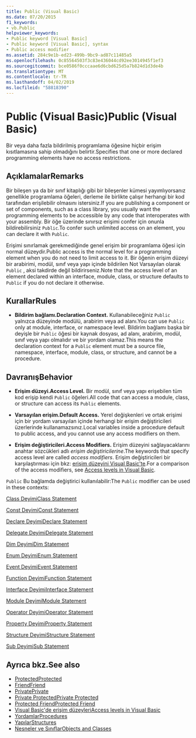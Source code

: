 ```yaml
---
title: Public (Visual Basic)
ms.date: 07/20/2015
f1_keywords:
- vb.Public
helpviewer_keywords:
- Public keyword [Visual Basic]
- Public keyword [Visual Basic], syntax
- Public access modifier
ms.assetid: 284c9e1b-ed23-499b-9bc9-ad87c11485a5
ms.openlocfilehash: 0c85564503f3c83e436044cd92ee3014945f1ef3
ms.sourcegitcommit: bce0586f0cccaae6d6cbd625d5a7b824d1d3de4b
ms.translationtype: MT
ms.contentlocale: tr-TR
ms.lasthandoff: 04/02/2019
ms.locfileid: "58818390"
---
```

# <a name="public-visual-basic"></a><span data-ttu-id="94b3c-102">Public (Visual Basic)</span><span class="sxs-lookup"><span data-stu-id="94b3c-102">Public (Visual Basic)</span></span>
<span data-ttu-id="94b3c-103">Bir veya daha fazla bildirilmiş programlama öğesine hiçbir erişim kısıtlamasına sahip olmadığını belirtir.</span><span class="sxs-lookup"><span data-stu-id="94b3c-103">Specifies that one or more declared programming elements have no access restrictions.</span></span>  
  
## <a name="remarks"></a><span data-ttu-id="94b3c-104">Açıklamalar</span><span class="sxs-lookup"><span data-stu-id="94b3c-104">Remarks</span></span>  
 <span data-ttu-id="94b3c-105">Bir bileşen ya da bir sınıf kitaplığı gibi bir bileşenler kümesi yayımlıyorsanız genellikle programlama öğeleri, derleme ile birlikte çalışır herhangi bir kod tarafından erişilebilir olmasını istersiniz.</span><span class="sxs-lookup"><span data-stu-id="94b3c-105">If you are publishing a component or set of components, such as a class library, you usually want the programming elements to be accessible by any code that interoperates with your assembly.</span></span> <span data-ttu-id="94b3c-106">Bir öğe üzerinde sınırsız erişimi confer için onunla bildirebilirsiniz `Public`.</span><span class="sxs-lookup"><span data-stu-id="94b3c-106">To confer such unlimited access on an element, you can declare it with `Public`.</span></span>  
  
 <span data-ttu-id="94b3c-107">Erişimi sınırlamak gerekmediğinde genel erişim bir programlama öğesi için normal düzeydir.</span><span class="sxs-lookup"><span data-stu-id="94b3c-107">Public access is the normal level for a programming element when you do not need to limit access to it.</span></span> <span data-ttu-id="94b3c-108">Bir öğenin erişim düzeyi bir arabirimi, modül, sınıf veya yapı içinde bildirilen Not Varsayılan olarak `Public` , aksi takdirde değil bildirirseniz.</span><span class="sxs-lookup"><span data-stu-id="94b3c-108">Note that the access level of an element declared within an interface, module, class, or structure defaults to `Public` if you do not declare it otherwise.</span></span>  
  
## <a name="rules"></a><span data-ttu-id="94b3c-109">Kurallar</span><span class="sxs-lookup"><span data-stu-id="94b3c-109">Rules</span></span>  
  
-   <span data-ttu-id="94b3c-110">**Bildirim bağlamı.**</span><span class="sxs-lookup"><span data-stu-id="94b3c-110">**Declaration Context.**</span></span> <span data-ttu-id="94b3c-111">Kullanabileceğiniz `Public` yalnızca düzeyinde modülü, arabirim veya ad alanı.</span><span class="sxs-lookup"><span data-stu-id="94b3c-111">You can use `Public` only at module, interface, or namespace level.</span></span> <span data-ttu-id="94b3c-112">Bildirim bağlamı başka bir deyişle bir `Public` öğesi bir kaynak dosyası, ad alanı, arabirim, modül, sınıf veya yapı olmalıdır ve bir yordam olamaz.</span><span class="sxs-lookup"><span data-stu-id="94b3c-112">This means the declaration context for a `Public` element must be a source file, namespace, interface, module, class, or structure, and cannot be a procedure.</span></span>  
  
## <a name="behavior"></a><span data-ttu-id="94b3c-113">Davranış</span><span class="sxs-lookup"><span data-stu-id="94b3c-113">Behavior</span></span>  
  
-   <span data-ttu-id="94b3c-114">**Erişim düzeyi.**</span><span class="sxs-lookup"><span data-stu-id="94b3c-114">**Access Level.**</span></span> <span data-ttu-id="94b3c-115">Bir modül, sınıf veya yapı erişebilen tüm kod erişip kendi `Public` öğeleri.</span><span class="sxs-lookup"><span data-stu-id="94b3c-115">All code that can access a module, class, or structure can access its `Public` elements.</span></span>  
  
-   <span data-ttu-id="94b3c-116">**Varsayılan erişim.**</span><span class="sxs-lookup"><span data-stu-id="94b3c-116">**Default Access.**</span></span> <span data-ttu-id="94b3c-117">Yerel değişkenleri ve ortak erişimi için bir yordam varsayılan içinde herhangi bir erişim değiştiricileri üzerlerinde kullanamazsınız.</span><span class="sxs-lookup"><span data-stu-id="94b3c-117">Local variables inside a procedure default to public access, and you cannot use any access modifiers on them.</span></span>  
  
-   <span data-ttu-id="94b3c-118">**Erişim değiştiricileri.**</span><span class="sxs-lookup"><span data-stu-id="94b3c-118">**Access Modifiers.**</span></span> <span data-ttu-id="94b3c-119">Erişim düzeyini sağlayacaklarını anahtar sözcükleri adlı *erişim değiştiricilerine*.</span><span class="sxs-lookup"><span data-stu-id="94b3c-119">The keywords that specify access level are called *access modifiers*.</span></span> <span data-ttu-id="94b3c-120">Erişim değiştiricileri bir karşılaştırması için bkz: [erişim düzeyini Visual Basic'te](../../../visual-basic/programming-guide/language-features/declared-elements/access-levels.md).</span><span class="sxs-lookup"><span data-stu-id="94b3c-120">For a comparison of the access modifiers, see [Access levels in Visual Basic](../../../visual-basic/programming-guide/language-features/declared-elements/access-levels.md).</span></span>  
  
 <span data-ttu-id="94b3c-121">`Public` Bu bağlamda değiştirici kullanılabilir:</span><span class="sxs-lookup"><span data-stu-id="94b3c-121">The `Public` modifier can be used in these contexts:</span></span>  
  
 [<span data-ttu-id="94b3c-122">Class Deyimi</span><span class="sxs-lookup"><span data-stu-id="94b3c-122">Class Statement</span></span>](../../../visual-basic/language-reference/statements/class-statement.md)  
  
 [<span data-ttu-id="94b3c-123">Const Deyimi</span><span class="sxs-lookup"><span data-stu-id="94b3c-123">Const Statement</span></span>](../../../visual-basic/language-reference/statements/const-statement.md)  
  
 [<span data-ttu-id="94b3c-124">Declare Deyimi</span><span class="sxs-lookup"><span data-stu-id="94b3c-124">Declare Statement</span></span>](../../../visual-basic/language-reference/statements/declare-statement.md)  
  
 [<span data-ttu-id="94b3c-125">Delegate Deyimi</span><span class="sxs-lookup"><span data-stu-id="94b3c-125">Delegate Statement</span></span>](../../../visual-basic/language-reference/statements/delegate-statement.md)  
  
 [<span data-ttu-id="94b3c-126">Dim Deyimi</span><span class="sxs-lookup"><span data-stu-id="94b3c-126">Dim Statement</span></span>](../../../visual-basic/language-reference/statements/dim-statement.md)  
  
 [<span data-ttu-id="94b3c-127">Enum Deyimi</span><span class="sxs-lookup"><span data-stu-id="94b3c-127">Enum Statement</span></span>](../../../visual-basic/language-reference/statements/enum-statement.md)  
  
 [<span data-ttu-id="94b3c-128">Event Deyimi</span><span class="sxs-lookup"><span data-stu-id="94b3c-128">Event Statement</span></span>](../../../visual-basic/language-reference/statements/event-statement.md)  
  
 [<span data-ttu-id="94b3c-129">Function Deyimi</span><span class="sxs-lookup"><span data-stu-id="94b3c-129">Function Statement</span></span>](../../../visual-basic/language-reference/statements/function-statement.md)  
  
 [<span data-ttu-id="94b3c-130">Interface Deyimi</span><span class="sxs-lookup"><span data-stu-id="94b3c-130">Interface Statement</span></span>](../../../visual-basic/language-reference/statements/interface-statement.md)  
  
 [<span data-ttu-id="94b3c-131">Module Deyimi</span><span class="sxs-lookup"><span data-stu-id="94b3c-131">Module Statement</span></span>](../../../visual-basic/language-reference/statements/module-statement.md)  
  
 [<span data-ttu-id="94b3c-132">Operator Deyimi</span><span class="sxs-lookup"><span data-stu-id="94b3c-132">Operator Statement</span></span>](../../../visual-basic/language-reference/statements/operator-statement.md)  
  
 [<span data-ttu-id="94b3c-133">Property Deyimi</span><span class="sxs-lookup"><span data-stu-id="94b3c-133">Property Statement</span></span>](../../../visual-basic/language-reference/statements/property-statement.md)  
  
 [<span data-ttu-id="94b3c-134">Structure Deyimi</span><span class="sxs-lookup"><span data-stu-id="94b3c-134">Structure Statement</span></span>](../../../visual-basic/language-reference/statements/structure-statement.md)  
  
 [<span data-ttu-id="94b3c-135">Sub Deyimi</span><span class="sxs-lookup"><span data-stu-id="94b3c-135">Sub Statement</span></span>](../../../visual-basic/language-reference/statements/sub-statement.md)  
  
## <a name="see-also"></a><span data-ttu-id="94b3c-136">Ayrıca bkz.</span><span class="sxs-lookup"><span data-stu-id="94b3c-136">See also</span></span>

- [<span data-ttu-id="94b3c-137">Protected</span><span class="sxs-lookup"><span data-stu-id="94b3c-137">Protected</span></span>](../../../visual-basic/language-reference/modifiers/protected.md)
- [<span data-ttu-id="94b3c-138">Friend</span><span class="sxs-lookup"><span data-stu-id="94b3c-138">Friend</span></span>](../../../visual-basic/language-reference/modifiers/friend.md)
- [<span data-ttu-id="94b3c-139">Private</span><span class="sxs-lookup"><span data-stu-id="94b3c-139">Private</span></span>](../../../visual-basic/language-reference/modifiers/private.md)
- [<span data-ttu-id="94b3c-140">Private Protected</span><span class="sxs-lookup"><span data-stu-id="94b3c-140">Private Protected</span></span>](private-protected.md)
- [<span data-ttu-id="94b3c-141">Protected Friend</span><span class="sxs-lookup"><span data-stu-id="94b3c-141">Protected Friend</span></span>](protected-friend.md)
- [<span data-ttu-id="94b3c-142">Visual Basic'de erişim düzeyleri</span><span class="sxs-lookup"><span data-stu-id="94b3c-142">Access levels in Visual Basic</span></span>](../../../visual-basic/programming-guide/language-features/declared-elements/access-levels.md)
- [<span data-ttu-id="94b3c-143">Yordamlar</span><span class="sxs-lookup"><span data-stu-id="94b3c-143">Procedures</span></span>](../../../visual-basic/programming-guide/language-features/procedures/index.md)
- [<span data-ttu-id="94b3c-144">Yapılar</span><span class="sxs-lookup"><span data-stu-id="94b3c-144">Structures</span></span>](../../../visual-basic/programming-guide/language-features/data-types/structures.md)
- [<span data-ttu-id="94b3c-145">Nesneler ve Sınıflar</span><span class="sxs-lookup"><span data-stu-id="94b3c-145">Objects and Classes</span></span>](../../../visual-basic/programming-guide/language-features/objects-and-classes/index.md)

